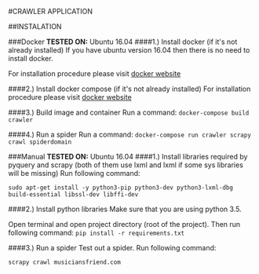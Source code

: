 #CRAWLER APPLICATION

##INSTALATION

###Docker
**TESTED ON:** Ubuntu 16.04
####1.) Install docker (if it's not already installed)
If you have ubuntu version 16.04 then there is no need to install docker.

For installation procedure please visit [docker website](https://docs.docker.com/engine/installation/)

####2.) Install docker compose (if it's not already installed)
For installation procedure please visit [docker website](https://docs.docker.com/compose/install/)

####3.) Build image and container
Run a command: `docker-compose build crawler`

####4.) Run a spider
Run a command: `docker-compose run crawler scrapy crawl spiderdomain`


###Manual
**TESTED ON:** Ubuntu 16.04
####1.) Install libraries required by pyquery and scrapy (both of them use lxml and lxml if some sys libraries will be missing)
Run following command:

`sudo apt-get install -y python3-pip python3-dev python3-lxml-dbg build-essential libssl-dev libffi-dev`

####2.) Install python libraries
Make sure that you are using python 3.5.

Open terminal and open project directory (root of the project). Then run following command:
`pip install -r requirements.txt`

####3.) Run a spider
Test out a spider. Run following command:

`scrapy crawl musiciansfriend.com`
